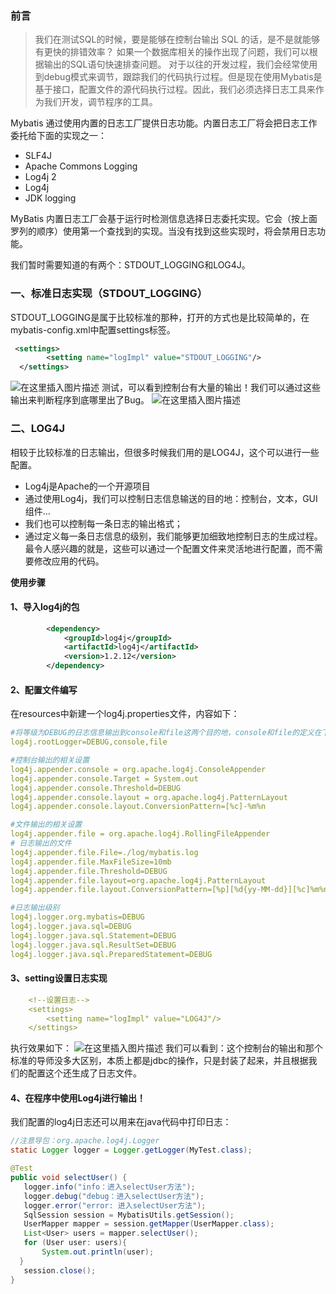 ### 前言

> 我们在测试SQL的时候，要是能够在控制台输出 SQL 的话，是不是就能够有更快的排错效率？
如果一个数据库相关的操作出现了问题，我们可以根据输出的SQL语句快速排查问题。
对于以往的开发过程，我们会经常使用到debug模式来调节，跟踪我们的代码执行过程。但是现在使用Mybatis是基于接口，配置文件的源代码执行过程。因此，我们必须选择日志工具来作为我们开发，调节程序的工具。

Mybatis 通过使用内置的日志工厂提供日志功能。内置日志工厂将会把日志工作委托给下面的实现之一：
- SLF4J
- Apache Commons Logging
- Log4j 2
- Log4j
- JDK logging

MyBatis 内置日志工厂会基于运行时检测信息选择日志委托实现。它会（按上面罗列的顺序）使用第一个查找到的实现。当没有找到这些实现时，将会禁用日志功能。

我们暂时需要知道的有两个：STDOUT_LOGGING和LOG4J。


### 一、标准日志实现（STDOUT_LOGGING）
STDOUT_LOGGING是属于比较标准的那种，打开的方式也是比较简单的，在mybatis-config.xml中配置settings标签。

```xml
 <settings>
        <setting name="logImpl" value="STDOUT_LOGGING"/>
  </settings>
```
![在这里插入图片描述](https://img-blog.csdnimg.cn/20210502215237689.png?x-oss-process=image/watermark,type_ZmFuZ3poZW5naGVpdGk,shadow_10,text_aHR0cHM6Ly9ibG9nLmNzZG4ubmV0L3dlaXhpbl80NDA3NTk2Mw==,size_16,color_FFFFFF,t_70)
测试，可以看到控制台有大量的输出！我们可以通过这些输出来判断程序到底哪里出了Bug。
![在这里插入图片描述](https://img-blog.csdnimg.cn/2021050221542388.png?x-oss-process=image/watermark,type_ZmFuZ3poZW5naGVpdGk,shadow_10,text_aHR0cHM6Ly9ibG9nLmNzZG4ubmV0L3dlaXhpbl80NDA3NTk2Mw==,size_16,color_FFFFFF,t_70)

### 二、LOG4J
相较于比较标准的日志输出，但很多时候我们用的是LOG4J，这个可以进行一些配置。
- Log4j是Apache的一个开源项目
- 通过使用Log4j，我们可以控制日志信息输送的目的地：控制台，文本，GUI组件…
- 我们也可以控制每一条日志的输出格式；
- 通过定义每一条日志信息的级别，我们能够更加细致地控制日志的生成过程。最令人感兴趣的就是，这些可以通过一个配置文件来灵活地进行配置，而不需要修改应用的代码。

**使用步骤**
#### 1、导入log4j的包

```xml
        <dependency>
            <groupId>log4j</groupId>
            <artifactId>log4j</artifactId>
            <version>1.2.12</version>
        </dependency>
```
#### 2、配置文件编写
在resources中新建一个log4j.properties文件，内容如下：

```yaml
#将等级为DEBUG的日志信息输出到console和file这两个目的地，console和file的定义在下面的代码
log4j.rootLogger=DEBUG,console,file

#控制台输出的相关设置
log4j.appender.console = org.apache.log4j.ConsoleAppender
log4j.appender.console.Target = System.out
log4j.appender.console.Threshold=DEBUG
log4j.appender.console.layout = org.apache.log4j.PatternLayout
log4j.appender.console.layout.ConversionPattern=[%c]-%m%n

#文件输出的相关设置
log4j.appender.file = org.apache.log4j.RollingFileAppender
# 日志输出的文件
log4j.appender.file.File=./log/mybatis.log
log4j.appender.file.MaxFileSize=10mb
log4j.appender.file.Threshold=DEBUG
log4j.appender.file.layout=org.apache.log4j.PatternLayout
log4j.appender.file.layout.ConversionPattern=[%p][%d{yy-MM-dd}][%c]%m%n

#日志输出级别
log4j.logger.org.mybatis=DEBUG
log4j.logger.java.sql=DEBUG
log4j.logger.java.sql.Statement=DEBUG
log4j.logger.java.sql.ResultSet=DEBUG
log4j.logger.java.sql.PreparedStatement=DEBUG
```

#### 3、setting设置日志实现

```yaml
    <!--设置日志-->
    <settings>
        <setting name="logImpl" value="LOG4J"/>
    </settings>
```

执行效果如下：
![在这里插入图片描述](https://img-blog.csdnimg.cn/20210502221753152.png?x-oss-process=image/watermark,type_ZmFuZ3poZW5naGVpdGk,shadow_10,text_aHR0cHM6Ly9ibG9nLmNzZG4ubmV0L3dlaXhpbl80NDA3NTk2Mw==,size_16,color_FFFFFF,t_70)
我们可以看到：这个控制台的输出和那个标准的导师没多大区别，本质上都是jdbc的操作，只是封装了起来，并且根据我们的配置这个还生成了日志文件。

#### 4、在程序中使用Log4j进行输出！
我们配置的log4j日志还可以用来在java代码中打印日志：

```java
//注意导包：org.apache.log4j.Logger
static Logger logger = Logger.getLogger(MyTest.class);

@Test
public void selectUser() {
   logger.info("info：进入selectUser方法");
   logger.debug("debug：进入selectUser方法");
   logger.error("error: 进入selectUser方法");
   SqlSession session = MybatisUtils.getSession();
   UserMapper mapper = session.getMapper(UserMapper.class);
   List<User> users = mapper.selectUser();
   for (User user: users){
       System.out.println(user);
  }
   session.close();
}

```
